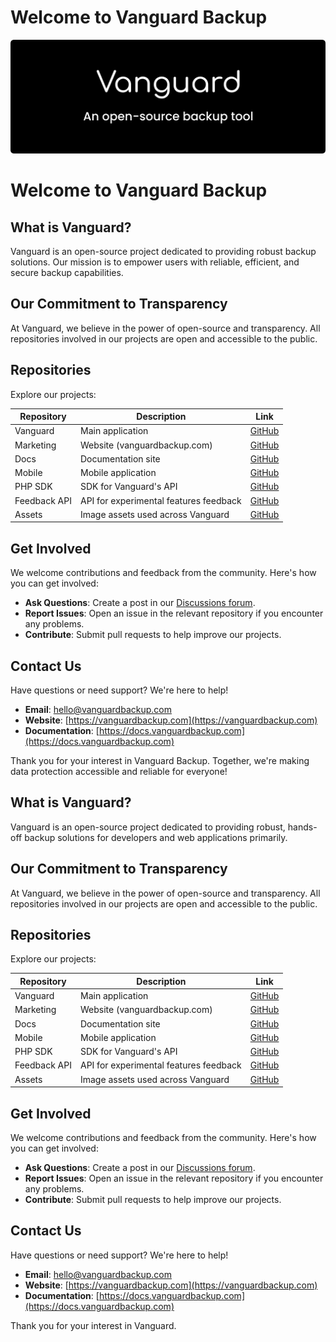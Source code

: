 # Welcome to Vanguard Backup

![Vanguard Backup Banner](https://raw.githubusercontent.com/vanguardbackup/assets/main/git-banner.png)

# Welcome to Vanguard Backup

## What is Vanguard?

Vanguard is an open-source project dedicated to providing robust backup solutions. Our mission is to empower users with reliable, efficient, and secure backup capabilities.

## Our Commitment to Transparency

At Vanguard, we believe in the power of open-source and transparency. All repositories involved in our projects are open and accessible to the public.

## Repositories

Explore our projects:

| Repository | Description | Link |
|------------|-------------|------|
| Vanguard | Main application | [GitHub](https://github.com/vanguardbackup/vanguard) |
| Marketing | Website (vanguardbackup.com) | [GitHub](https://github.com/vanguardbackup/marketing) |
| Docs | Documentation site | [GitHub](https://github.com/vanguardbackup/docs) |
| Mobile | Mobile application | [GitHub](https://github.com/vanguardbackup/mobile) |
| PHP SDK | SDK for Vanguard's API | [GitHub](https://github.com/vanguardbackup/vanguard-php-sdk) |
| Feedback API | API for experimental features feedback | [GitHub](https://github.com/vanguardbackup/feedback-api) |
| Assets | Image assets used across Vanguard | [GitHub](https://github.com/vanguardbackup/assets) |

## Get Involved

We welcome contributions and feedback from the community. Here's how you can get involved:

- **Ask Questions**: Create a post in our [Discussions forum](https://github.com/orgs/vanguardbackup/discussions).
- **Report Issues**: Open an issue in the relevant repository if you encounter any problems.
- **Contribute**: Submit pull requests to help improve our projects.

## Contact Us

Have questions or need support? We're here to help!

- **Email**: [hello@vanguardbackup.com](mailto:hello@vanguardbackup.com)
- **Website**: [https://vanguardbackup.com](https://vanguardbackup.com)
- **Documentation**: [https://docs.vanguardbackup.com](https://docs.vanguardbackup.com)

Thank you for your interest in Vanguard Backup. Together, we're making data protection accessible and reliable for everyone!

## What is Vanguard?

Vanguard is an open-source project dedicated to providing robust, hands-off backup solutions for developers and web applications primarily.
## Our Commitment to Transparency

At Vanguard, we believe in the power of open-source and transparency. All repositories involved in our projects are open and accessible to the public.

## Repositories

Explore our projects:

| Repository | Description | Link |
|------------|-------------|------|
| Vanguard | Main application | [GitHub](https://github.com/vanguardbackup/vanguard) |
| Marketing | Website (vanguardbackup.com) | [GitHub](https://github.com/vanguardbackup/marketing) |
| Docs | Documentation site | [GitHub](https://github.com/vanguardbackup/docs) |
| Mobile | Mobile application | [GitHub](https://github.com/vanguardbackup/mobile) |
| PHP SDK | SDK for Vanguard's API | [GitHub](https://github.com/vanguardbackup/vanguard-php-sdk) |
| Feedback API | API for experimental features feedback | [GitHub](https://github.com/vanguardbackup/feedback-api) |
| Assets | Image assets used across Vanguard | [GitHub](https://github.com/vanguardbackup/assets) |

## Get Involved

We welcome contributions and feedback from the community. Here's how you can get involved:

- **Ask Questions**: Create a post in our [Discussions forum](https://github.com/orgs/vanguardbackup/discussions).
- **Report Issues**: Open an issue in the relevant repository if you encounter any problems.
- **Contribute**: Submit pull requests to help improve our projects.

## Contact Us

Have questions or need support? We're here to help!

- **Email**: [hello@vanguardbackup.com](mailto:hello@vanguardbackup.com)
- **Website**: [https://vanguardbackup.com](https://vanguardbackup.com)
- **Documentation**: [https://docs.vanguardbackup.com](https://docs.vanguardbackup.com)

Thank you for your interest in Vanguard.

